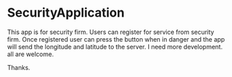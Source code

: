SecurityApplication
===================

This app is for security firm. Users can register for service from security firm. Once registered user can press the button when in danger 
and the app will send the longitude and latitude to the server. I need more development. all are welcome.

Thanks.
